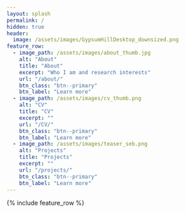 ```yaml
---
layout: splash
permalink: /
hidden: true
header:
  image: /assets/images/GypsumHillDesktop_downsized.png
feature_row:
  - image_path: /assets/images/about_thumb.jpg
    alt: "About"
    title: "About"
    excerpt: "Who I am and research interests"
    url: "/about/"
    btn_class: "btn--primary"
    btn_label: "Learn more"
  - image_path: /assets/images/cv_thumb.png
    alt: "CV"
    title: "CV"
    excerpt: ""
    url: "/CV/"
    btn_class: "btn--primary"
    btn_label: "Learn more"
  - image_path: /assets/images/teaser_seb.png
    alt: "Projects"
    title: "Projects"
    excerpt: ""
    url: "/projects/"
    btn_class: "btn--primary"
    btn_label: "Learn more"      
---
```


{% include feature_row %}
